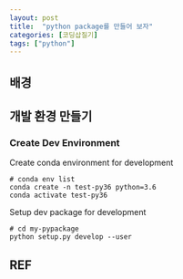 ```yaml
---
layout: post
title:  "python package를 만들어 보자"
categories: [코딩삽질기]
tags: ["python"]
---
```


## 배경

## 개발 환경 만들기

### Create Dev Environment

Create conda environment for development

```
# conda env list
conda create -n test-py36 python=3.6
conda activate test-py36
```

Setup dev package for development

```
# cd my-pypackage
python setup.py develop --user
```



## REF
